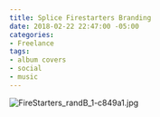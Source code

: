 ```yaml
---
title: Splice Firestarters Branding
date: 2018-02-22 22:47:00 -05:00
categories:
- Freelance
tags:
- album covers
- social
- music
---
```


![FireStarters_randB_1-c849a1.jpg](/uploads/FireStarters_randB_1-c849a1.jpg)